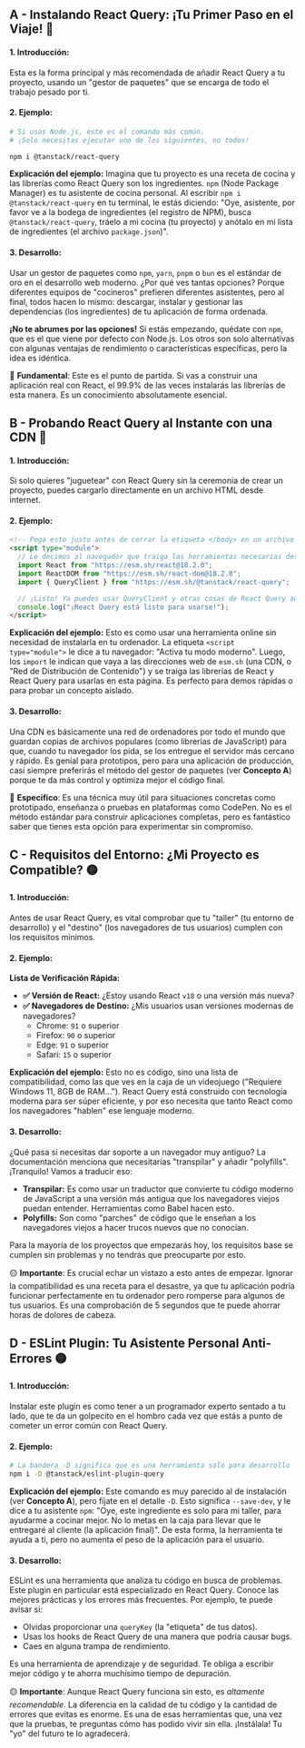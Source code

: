 ## A - Instalando React Query: ¡Tu Primer Paso en el Viaje! 🔴

#### 1. **Introducción:**

Esta es la forma principal y más recomendada de añadir React Query a tu proyecto, usando un "gestor de paquetes" que se encarga de todo el trabajo pesado por ti.

#### 2. **Ejemplo:**

```bash
# Si usas Node.js, este es el comando más común.
# ¡Solo necesitas ejecutar uno de los siguientes, no todos!

npm i @tanstack/react-query
```

**Explicación del ejemplo:**
Imagina que tu proyecto es una receta de cocina y las librerías como React Query son los ingredientes. `npm` (Node Package Manager) es tu asistente de cocina personal. Al escribir `npm i @tanstack/react-query` en tu terminal, le estás diciendo: "Oye, asistente, por favor ve a la bodega de ingredientes (el registro de NPM), busca `@tanstack/react-query`, tráelo a mi cocina (tu proyecto) y anótalo en mi lista de ingredientes (el archivo `package.json`)".

#### 3. **Desarrollo**:

Usar un gestor de paquetes como `npm`, `yarn`, `pnpm` o `bun` es el estándar de oro en el desarrollo web moderno. ¿Por qué ves tantas opciones? Porque diferentes equipos de "cocineros" prefieren diferentes asistentes, pero al final, todos hacen lo mismo: descargar, instalar y gestionar las dependencias (los ingredientes) de tu aplicación de forma ordenada.

**¡No te abrumes por las opciones!** Si estás empezando, quédate con `npm`, que es el que viene por defecto con Node.js. Los otros son solo alternativas con algunas ventajas de rendimiento o características específicas, pero la idea es idéntica.

🔴 **Fundamental**: Este es el punto de partida. Si vas a construir una aplicación real con React, el 99.9% de las veces instalarás las librerías de esta manera. Es un conocimiento absolutamente esencial.

## B - Probando React Query al Instante con una CDN 🔵

#### 1. **Introducción:**

Si solo quieres "juguetear" con React Query sin la ceremonia de crear un proyecto, puedes cargarlo directamente en un archivo HTML desde internet.

#### 2. **Ejemplo:**

```html
<!-- Pega esto justo antes de cerrar la etiqueta </body> en un archivo .html -->
<script type="module">
  // Le decimos al navegador que traiga las herramientas necesarias desde estas URLs
  import React from "https://esm.sh/react@18.2.0";
  import ReactDOM from "https://esm.sh/react-dom@18.2.0";
  import { QueryClient } from "https://esm.sh/@tanstack/react-query";

  // ¡Listo! Ya puedes usar QueryClient y otras cosas de React Query aquí.
  console.log("¡React Query está listo para usarse!");
</script>
```

**Explicación del ejemplo:**
Esto es como usar una herramienta online sin necesidad de instalarla en tu ordenador. La etiqueta `<script type="module">` le dice a tu navegador: "Activa tu modo moderno". Luego, los `import` le indican que vaya a las direcciones web de `esm.sh` (una CDN, o "Red de Distribución de Contenido") y se traiga las librerías de React y React Query para usarlas en esta página. Es perfecto para demos rápidas o para probar un concepto aislado.

#### 3. **Desarrollo**:

Una CDN es básicamente una red de ordenadores por todo el mundo que guardan copias de archivos populares (como librerías de JavaScript) para que, cuando tu navegador los pida, se los entregue el servidor más cercano y rápido. Es genial para prototipos, pero para una aplicación de producción, casi siempre preferirás el método del gestor de paquetes (ver **Concepto A**) porque te da más control y optimiza mejor el código final.

🔵 **Específico**: Es una técnica muy útil para situaciones concretas como prototipado, enseñanza o pruebas en plataformas como CodePen. No es el método estándar para construir aplicaciones completas, pero es fantástico saber que tienes esta opción para experimentar sin compromiso.

## C - Requisitos del Entorno: ¿Mi Proyecto es Compatible? 🟡

#### 1. **Introducción:**

Antes de usar React Query, es vital comprobar que tu "taller" (tu entorno de desarrollo) y el "destino" (los navegadores de tus usuarios) cumplen con los requisitos mínimos.

#### 2. **Ejemplo:**

**Lista de Verificación Rápida:**

- **✅ Versión de React:** ¿Estoy usando React `v18` o una versión más nueva?
- **✅ Navegadores de Destino:** ¿Mis usuarios usan versiones modernas de navegadores?
  - Chrome: `91` o superior
  - Firefox: `90` o superior
  - Edge: `91` o superior
  - Safari: `15` o superior

**Explicación del ejemplo:**
Esto no es código, sino una lista de compatibilidad, como las que ves en la caja de un videojuego ("Requiere Windows 11, 8GB de RAM..."). React Query está construido con tecnología moderna para ser súper eficiente, y por eso necesita que tanto React como los navegadores "hablen" ese lenguaje moderno.

#### 3. **Desarrollo**:

¿Qué pasa si necesitas dar soporte a un navegador muy antiguo? La documentación menciona que necesitarías "transpilar" y añadir "polyfills". ¡Tranquilo! Vamos a traducir eso:

- **Transpilar:** Es como usar un traductor que convierte tu código moderno de JavaScript a una versión más antigua que los navegadores viejos puedan entender. Herramientas como Babel hacen esto.
- **Polyfills:** Son como "parches" de código que le enseñan a los navegadores viejos a hacer trucos nuevos que no conocían.

Para la mayoría de los proyectos que empezarás hoy, los requisitos base se cumplen sin problemas y no tendrás que preocuparte por esto.

🟡 **Importante**: Es crucial echar un vistazo a esto antes de empezar. Ignorar la compatibilidad es una receta para el desastre, ya que tu aplicación podría funcionar perfectamente en tu ordenador pero romperse para algunos de tus usuarios. Es una comprobación de 5 segundos que te puede ahorrar horas de dolores de cabeza.

## D - ESLint Plugin: Tu Asistente Personal Anti-Errores 🟡

#### 1. **Introducción:**

Instalar este plugin es como tener a un programador experto sentado a tu lado, que te da un golpecito en el hombro cada vez que estás a punto de cometer un error común con React Query.

#### 2. **Ejemplo:**

```bash
# La bandera -D significa que es una herramienta solo para desarrollo
npm i -D @tanstack/eslint-plugin-query
```

**Explicación del ejemplo:**
Este comando es muy parecido al de instalación (ver **Concepto A**), pero fíjate en el detalle `-D`. Esto significa `--save-dev`, y le dice a tu asistente `npm`: "Oye, este ingrediente es solo para mi taller, para ayudarme a cocinar mejor. No lo metas en la caja para llevar que le entregaré al cliente (la aplicación final)". De esta forma, la herramienta te ayuda a ti, pero no aumenta el peso de la aplicación para el usuario.

#### 3. **Desarrollo**:

ESLint es una herramienta que analiza tu código en busca de problemas. Este plugin en particular está especializado en React Query. Conoce las mejores prácticas y los errores más frecuentes. Por ejemplo, te puede avisar si:

- Olvidas proporcionar una `queryKey` (la "etiqueta" de tus datos).
- Usas los hooks de React Query de una manera que podría causar bugs.
- Caes en alguna trampa de rendimiento.

Es una herramienta de aprendizaje y de seguridad. Te obliga a escribir mejor código y te ahorra muchísimo tiempo de depuración.

🟡 **Importante**: Aunque React Query funciona sin esto, es _altamente recomendable_. La diferencia en la calidad de tu código y la cantidad de errores que evitas es enorme. Es una de esas herramientas que, una vez que la pruebas, te preguntas cómo has podido vivir sin ella. ¡Instálala! Tu "yo" del futuro te lo agradecerá.
